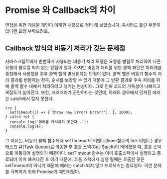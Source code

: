 # Promise 와 Callback의 차이

면접을 위한 개념을 개인이 이해한 내용으로 정리 해 보았습니다. 혹시라도 틀린 부분이 있다면 요청 부탁드려요.

## Callback 방식의 비동기 처리가 갖는 문제점

자바스크립트에서 빈번하게 사용되는 비동기 처리 모델은 요청을 병렬로 처리하여 다른 요청이 블로킹 되지 않는 장점이 있다.
하지만 비동기 처리를 위한 콜백 패턴은 여러개를 중첩해서 사용했을 경우 콜백 헬이 발생된다는 단점이 있다. 콜백 헬은 비동기 함수의 처리 결과를 반환하는 경우, 순서를 보장할 수 없기 때문에 그 반환 결과로 후속 처리를 위해 콜백 함수 내에서 처리하려고 생기는 현상이다. 그로 인해 코드의 가독성이 나빠지고 복잡도가 높아진다.
또한, 에러처리가 곤란하다는 것인데, 아래의 경우에서 던져진 에러는 catch에서 잡지 못한다.

```
try {
  setTimeout(() => { throw new Error('Error!'); }, 1000);
} catch (e) {
  console.log('에러를 캐치하지 못한다..');
  console.log(e);
}
```

그 이유는, 비동기 콜백 함수에서 setTimeout의 이벤트(timer함수의 tick 이벤트) 경우 태스크 큐(Task Queue)로 이동한 후 호출 스택(Call Stack)이 비어졌을 때, 호출 스택으로 이동되어 실행되기 때문이다. setTimeout 함수는 이미 호출스택에서 실행되고 종료되어 이미 빠져나간 후 이기 때문에, 호출 스택에서 실행 될때는 호출한 곳은 setTimeout이 아니기 때문에 에러는 catch 되지 않고 프로세스는 종료된다.
이런 문제를 극복하기 위해 Promise가 제안되었다.
